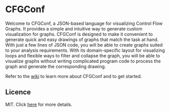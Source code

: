 # CFGConf

Welcome to CFGConf, a JSON-based language for visualizing Control Flow Graphs. It provides a simple and intuitive way to generate custom visualization for graphs. CFGConf is designed to make it convenient to generate quick and easy drawings of graphs that match the task at hand. With just a few lines of JSON code, you will be able to create graphs suited to your analysis requirements. With its domain-specific layout for visualizing loops and flexible ways to filter and collapse the graph, you will be able to visualize graphs without writing complicated program code to process the graph and generate the corresponding drawing.

Refer to the [wiki](https://github.com/devkotasabin/cfgConf/wiki) to learn more about CFGConf and to get started.

## Licence
MIT. Click [here](LICENSE) for more details.
